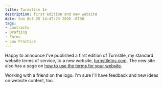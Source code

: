 ```yaml
---
title: Turnstile 1e
description: first edition and new website
date: Sun Oct 25 14:47:23 2020 -0700
tags:
- Contracts
- Drafting
- Forms
- Law Practice
---
```


Happy to announce I've published a first edition of Turnstile, my standard website terms of service, to a new website, [turnstiletos.com](https://turnstiletos.com).  The new site also has a page on [how to use the terms for your website](https://turnstiletos.com/use).

Working with a friend on the logo.  I'm sure I'll have feedback and new ideas on website content, too.
